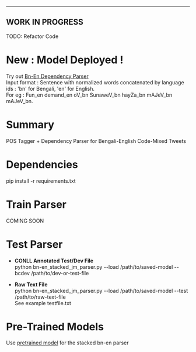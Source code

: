 --------
WORK IN PROGRESS
--------
TODO: Refactor Code
# New : Model Deployed !
Try out [Bn-En Dependency Parser](http://ec2-18-214-87-91.compute-1.amazonaws.com/) <br/>
Input format : Sentence with normalized words concatenated by language ids : 'bn' for Bengali, 'en' for English. <br/>
For eg : Fun_en demand_en oV_bn SunaweV_bn hayZa_bn mAJeV_bn mAJeV_bn. <br/>

# Summary
POS Tagger + Dependency Parser for Bengali-English Code-Mixed Tweets

# Dependencies
pip install -r requirements.txt

# Train Parser
COMING SOON

# Test Parser 
* <b>CONLL Annotated Test/Dev File</b> <br/>
python bn-en_stacked_jm_parser.py --load /path/to/saved-model --bcdev /path/to/dev-or-test-file

* <b>Raw Text File</b> <br/>
python bn-en_stacked_jm_parser.py --load /path/to/saved-model --test /path/to/raw-text-file <br/>
See example testfile.txt

# Pre-Trained Models
Use [pretrained model](https://bitbucket.org/urmig/bn-en-parser-models/downloads/) for the stacked bn-en parser
